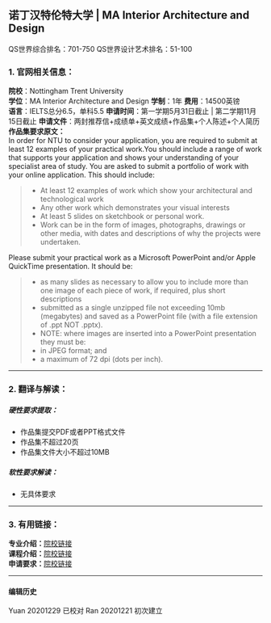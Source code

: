 ##  诺丁汉特伦特大学 | MA Interior Architecture and Design

QS世界综合排名：701-750
QS世界设计艺术排名：51-100

### 1. 官网相关信息：

**院校**：Nottingham Trent University  
**学位**：MA Interior Architecture and Design
**学制**：1年
**费用**：14500英镑  
**语言**：IELTS总分6.5，单科5.5
**申请时间**：第一学期5月31日截止 | 第二学期11月15日截止
**申请文件**：两封推荐信+成绩单+英文成绩+作品集+个人陈述+个人简历
**作品集要求原文：**  
In order for NTU to consider your application, you are required to submit at least 12 examples of your practical work.You should include a range of work that supports your application and shows your understanding of your specialist area of study.
You are asked to submit a portfolio of work with your online application. This should include:
> - At least 12 examples of work which show your architectural and technological work
> - Any other work which demonstrates your visual interests
> - At least 5 slides on sketchbook or personal work.
> - Work can be in the form of images, photographs, drawings or other media, with dates and descriptions of why the projects were undertaken.

Please submit your practical work as a Microsoft PowerPoint and/or Apple QuickTime presentation. It should be:
> - as many slides as necessary to allow you to include more than one image of each piece of work, if required, plus short descriptions
> - submitted as a single unzipped file not exceeding 10mb (megabytes) and saved as a PowerPoint file (with a file extension of .ppt NOT .pptx).
> - NOTE: where images are inserted into a PowerPoint presentation they must be:
> - in JPEG format; and
> - a maximum of 72 dpi (dots per inch).


---


### 2. 翻译与解读：

##### 硬性要求提取：
- 作品集提交PDF或者PPT格式文件
- 作品集不超过20页
- 作品集文件大小不超过10MB


##### 软性要求解读：
- 无具体要求

---


### 3. 有用链接：

**专业介绍：**[院校链接](https://www.ntu.ac.uk/course/architecture-design-and-the-built-environment/pg/ma-interior-architecture-and-design)  
**课程介绍：**[院校链接](https://www.ntu.ac.uk/course/architecture-design-and-the-built-environment/pg/ma-interior-architecture-and-design)  
**申请要求：**[院校链接](https://www.ntu.ac.uk/course/architecture-design-and-the-built-environment/pg/ma-interior-architecture-and-design)         



---


#### 编辑历史
Yuan 20201229 已校对
Ran 20201221 初次建立
